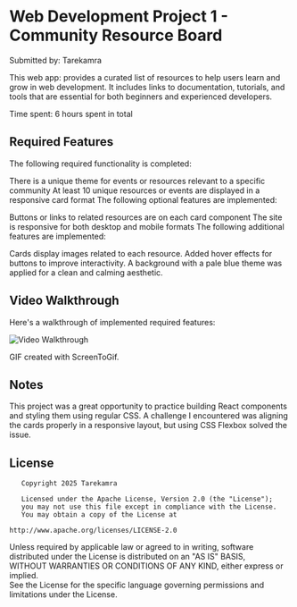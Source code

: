 # Web Development Project 1 - Community Resource Board
Submitted by: Tarekamra

This web app: provides a curated list of resources to help users learn and grow in web development. It includes links to documentation, tutorials, and tools that are essential for both beginners and experienced developers.

Time spent: 6 hours spent in total

## Required Features
The following required functionality is completed:

 There is a unique theme for events or resources relevant to a specific community
 At least 10 unique resources or events are displayed in a responsive card format
The following optional features are implemented:

 Buttons or links to related resources are on each card component
 The site is responsive for both desktop and mobile formats
The following additional features are implemented:

 Cards display images related to each resource.
 Added hover effects for buttons to improve interactivity.
 A background with a pale blue theme was applied for a clean and calming aesthetic.
## Video Walkthrough
Here's a walkthrough of implemented required features:

<img src='' title='Video Walkthrough' width='' alt='Video Walkthrough' />

GIF created with ScreenToGif.

## Notes
This project was a great opportunity to practice building React components and styling them using regular CSS. A challenge I encountered was aligning the cards properly in a responsive layout, but using CSS Flexbox solved the issue.

## License
       Copyright 2025 Tarekamra  

       Licensed under the Apache License, Version 2.0 (the "License");  
       you may not use this file except in compliance with the License.  
       You may obtain a copy of the License at  

    http://www.apache.org/licenses/LICENSE-2.0  

Unless required by applicable law or agreed to in writing, software  
distributed under the License is distributed on an "AS IS" BASIS,  
WITHOUT WARRANTIES OR CONDITIONS OF ANY KIND, either express or implied.  
See the License for the specific language governing permissions and  
limitations under the License.  

